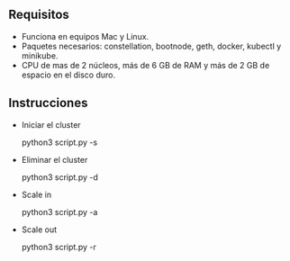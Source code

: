 ## Requisitos

- Funciona en equipos Mac y Linux.
- Paquetes necesarios: constellation, bootnode, geth, docker, kubectl y minikube.
- CPU de mas de 2 núcleos, más de 6 GB de RAM y más de 2 GB de espacio en el disco duro.

## Instrucciones

- Iniciar el cluster 

   python3 script.py -s
   
- Eliminar el cluster

   python3 script.py -d

- Scale in

   python3 script.py -a

- Scale out

   python3 script.py -r